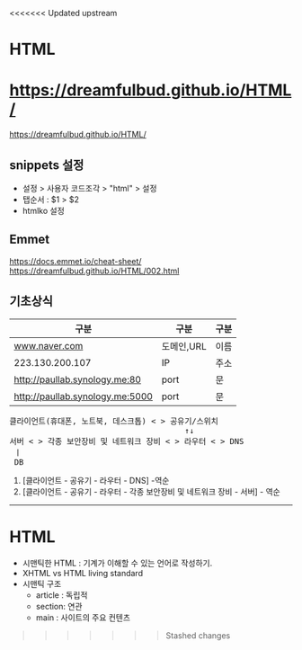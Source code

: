 <<<<<<< Updated upstream
# HTML

https://dreamfulbud.github.io/HTML/
=======
https://dreamfulbud.github.io/HTML/

## snippets 설정

- 설정 > 사용자 코드조각 > "html" > 설정
- 탭순서 : $1 > $2
- htmlko 설정

## Emmet

https://docs.emmet.io/cheat-sheet/
https://dreamfulbud.github.io/HTML/002.html

## 기초상식

| 구분                            | 구분       | 구분 |
| ------------------------------- | ---------- | ---- |
| www.naver.com                   | 도메인,URL | 이름 |
| 223.130.200.107                 | IP         | 주소 |
| http://paullab.synology.me:80   | port       | 문   |
| http://paullab.synology.me:5000 | port       | 문   |

<pre>
클라이언트(휴대폰, 노트북, 데스크톱) < > 공유기/스위치
                                     ↑↓
서버 < > 각종 보안장비 및 네트워크 장비 < > 라우터 < > DNS
 ㅣ
 DB
</pre>

1. [클라이언트 - 공유기 - 라우터 - DNS] -역순
2. [클라이언트 - 공유기 - 라우터 - 각종 보안장비 및 네트워크 장비 - 서버] - 역순

---

# HTML

- 시맨틱한 HTML : 기계가 이해할 수 있는 언어로 작성하기.
- XHTML vs HTML living standard
- 시맨틱 구조
  - article : 독립적
  - section: 연관
  - main : 사이트의 주요 컨텐츠
>>>>>>> Stashed changes
